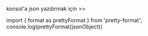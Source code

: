 konsol'a json yazdırmak için >>

import { format as prettyFormat } from 'pretty-format';
console.log(prettyFormat(jsonObject))